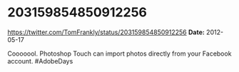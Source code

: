 # 203159854850912256
https://twitter.com/TomFrankly/status/203159854850912256
**Date:** 2012-05-17

Cooooool. Photoshop Touch can import photos directly from your Facebook account. #AdobeDays
